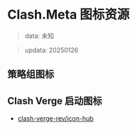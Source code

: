# Clash.Meta 图标资源
> data: 未知

> updata: 20250126

## 策略组图标

## Clash Verge 启动图标
- [clash-verge-rev/icon-hub](https://github.com/clash-verge-rev/icon-hub)